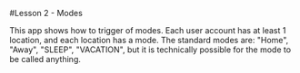 #Lesson 2 - Modes

This app shows how to trigger of modes. Each user account has at least 1 location, and each location has a mode. The standard modes are: "Home", "Away", "SLEEP", "VACATION", but it is technically possible for the mode to be called anything.

